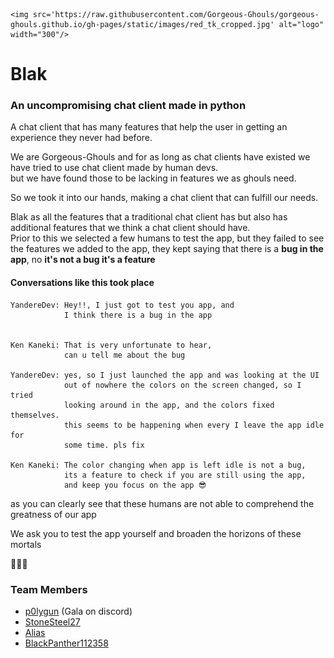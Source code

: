 <p align="middle">

    <img src='https://raw.githubusercontent.com/Gorgeous-Ghouls/gorgeous-ghouls.github.io/gh-pages/static/images/red_tk_cropped.jpg' alt="logo" width="300"/>

</p>


# Blak
### An uncompromising chat client made in python

A chat client that has many features that help the user in getting an experience they never had before.

We are  Gorgeous-Ghouls and for as long as chat clients have existed we have tried to use chat client made by human devs.  
but we have found those to be lacking in features we as ghouls need.

So we took it into our hands, making a chat client that can fulfill our needs.

Blak as all the features that a traditional chat client has but also has additional features that we think a chat client should have.  
Prior to this we selected a few humans to test the app, but they failed to see the features we added to the app, they kept saying that there is a **bug in the app**, no **it's not a bug it's a feature**


#### Conversations like this took place

```
YandereDev: Hey!!, I just got to test you app, and
            I think there is a bug in the app


Ken Kaneki: That is very unfortunate to hear,
            can u tell me about the bug

YandereDev: yes, so I just launched the app and was looking at the UI
            out of nowhere the colors on the screen changed, so I tried
            looking around in the app, and the colors fixed themselves.
            this seems to be happening when every I leave the app idle for
            some time. pls fix

Ken Kaneki: The color changing when app is left idle is not a bug,
            its a feature to check if you are still using the app,
            and keep you focus on the app 😎
```
as you can clearly see that these humans are not able to comprehend the greatness of our app

We ask you to test the app yourself and broaden the horizons of these mortals

🙏🙏🙏


### Team Members

- [p0lygun](https://github.com/p0lygun) (Gala on discord)
- [StoneSteel27](https://github.com/stonesteel27)
- [Alias](https://github.com/noahlias)
- [BlackPanther112358](https://github.com/BlackPanther112358)
